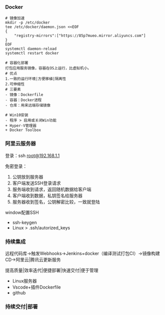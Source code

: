 ### Docker

```shell
# 镜像加速
mkdir -p /etc/docker
tee /etc/docker/daemon.json <<EOF
{
	"registry-mirrors":["https://85p7mueo.mirror.aliyuncs.com"]
}
EOF
systemctl daemon-reload
systemctl restart docker
```



~~~shell
# 容器化部署
打包应用服务镜像，容器在OS上运行，比虚拟机小。
# 优点
1.一致的运行环境|方便移植|隔离性
2.可伸缩性
# 三要素
- 镜像：Dockerfile
- 容器：Docker进程
- 仓库：用来远端存储镜像
~~~

~~~shell
# Win10安装
- 程序 > 启用或关闭Win功能
+ Hyper-V管理器
+ Docker Toolbox
~~~

### 阿里云服务器

登录：ssh root@192.168.1.1

免密登录：

1. 公钥放到服务器
2. 客户端发送SSH登录请求
3. 服务端收到请求，返回随机数据给客户端
4. 客户端收到数据，私钥签名给服务器
5. 服务器收到签名，公钥解密比较，一致就登陆

window配置SSH

- ssh-keygen
- Linux > .ssh/autorized_keys

### 持续集成

远程代码库→触发Webhooks→Jenkins+docker（编译测试打包CI）→镜像构建CD→阿里云|腾讯云更新服务

提高质量|效率迭代|便捷部署|快速交付|便于管理

- Linux服务器
- Vscode+插件Dockerfile
- github

### 持续交付|部署
